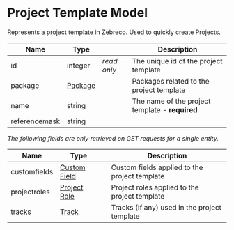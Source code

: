 # Project Template Model

Represents a project template in Zebreco. Used to quickly create Projects.


| Name          | Type                              |               | Description                                       |
|---------------|-----------------------------------|---------------|---------------------------------------------------|
| id            | integer                           | _read only_   | The unique id of the project template             |
| package       | [Package](api-package.md)         |               | Packages related to the project template          |
| name          | string                            |               | The name of the project template - **required**   |
| referencemask | string                            |               |                                                   |


*The following fields are only retrieved on GET requests for a single entity.*

| Name          | Type                              |               | Description                                   | 
|---------------|-----------------------------------|---------------|-----------------------------------------------|
| customfields  | [Custom Field](api-customfield.md)|               | Custom fields applied to the project template |
| projectroles  | [Project Role](api-projectrole.md)|               | Project roles applied to the project template |
| tracks        | [Track](api-track.md)             |               | Tracks (if any) used in the project template  |